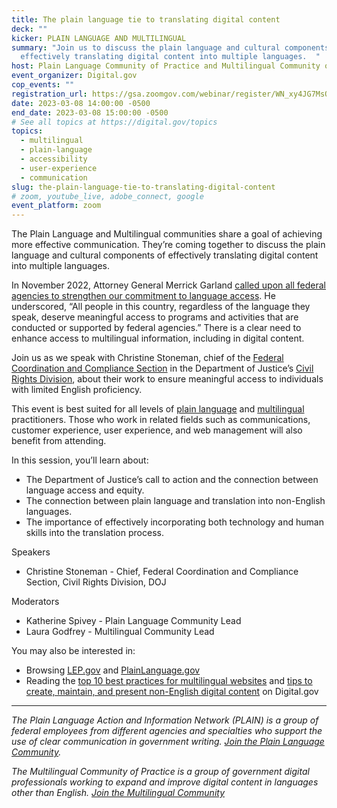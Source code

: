 ```yaml
---
title: The plain language tie to translating digital content
deck: ""
kicker: PLAIN LANGUAGE AND MULTILINGUAL
summary: "Join us to discuss the plain language and cultural components of
  effectively translating digital content into multiple languages.  "
host: Plain Language Community of Practice and Multilingual Community of Practice
event_organizer: Digital.gov
cop_events: ""
registration_url: https://gsa.zoomgov.com/webinar/register/WN_xy4JG7MsQIecNXA-arLz9w
date: 2023-03-08 14:00:00 -0500
end_date: 2023-03-08 15:00:00 -0500
# See all topics at https://digital.gov/topics
topics:
  - multilingual
  - plain-language
  - accessibility
  - user-experience
  - communication
slug: the-plain-language-tie-to-translating-digital-content
# zoom, youtube_live, adobe_connect, google
event_platform: zoom
---
```

<!--StartFragment-->

The Plain Language and Multilingual communities share a goal of achieving more effective communication. They’re coming together to discuss the plain language and cultural components of effectively translating digital content into multiple languages.  

In November 2022, Attorney General Merrick Garland [called upon all federal agencies to strengthen our commitment to language access](https://www.justice.gov/opa/pr/attorney-general-merrick-garland-issues-memorandum-improve-access-services-people-limited). He underscored, “All people in this country, regardless of the language they speak, deserve meaningful access to programs and activities that are conducted or supported by federal agencies.” There is a clear need to enhance access to multilingual information, including in digital content. 

Join us as we speak with Christine Stoneman, chief of the [Federal Coordination and Compliance Section](https://www.justice.gov/crt/fcs) in the Department of Justice’s [Civil Rights Division](https://www.justice.gov/crt), about their work to ensure meaningful access to individuals with limited English proficiency. 

This event is best suited for all levels of [plain language](https://digital.gov/topics/plain-language/) and [multilingual](https://digital.gov/topics/multilingual/) practitioners. Those who work in related fields such as communications, customer experience, user experience, and web management will also benefit from attending. 

In this session, you’ll learn about: 

* The Department of Justice’s call to action and the connection between language access and equity.
* The connection between plain language and translation into non-English languages.
* The importance of effectively incorporating both technology and human skills into the translation process.

Speakers

* Christine Stoneman - Chief, Federal Coordination and Compliance Section, Civil Rights Division, DOJ

Moderators

* Katherine Spivey - Plain Language Community Lead
* Laura Godfrey - Multilingual Community Lead

You may also be interested in:

* Browsing [LEP.gov](https://www.lep.gov/) and [PlainLanguage.gov](https://www.plainlanguage.gov/)
* Reading the [top 10 best practices for multilingual websites](https://digital.gov/resources/top-10-best-practices-for-multilingual-websites/) and [tips to create, maintain, and present non-English digital content](https://digital.gov/2022/05/23/10-tips-to-create-maintain-and-present-non-english-digital-content-a-qa-with-michael-mule/) on Digital.gov

- - -

*The Plain Language Action and Information Network (PLAIN) is a group of federal employees from different agencies and specialties who support the use of clear communication in government writing. [Join the Plain Language Community](https://digital.gov/communities/plain-language/).*

*The Multilingual Community of Practice is a group of government digital professionals working to expand and improve digital content in languages other than English. [Join the Multilingual Community](https://digital.gov/communities/multilingual/)* 

<!--EndFragment-->